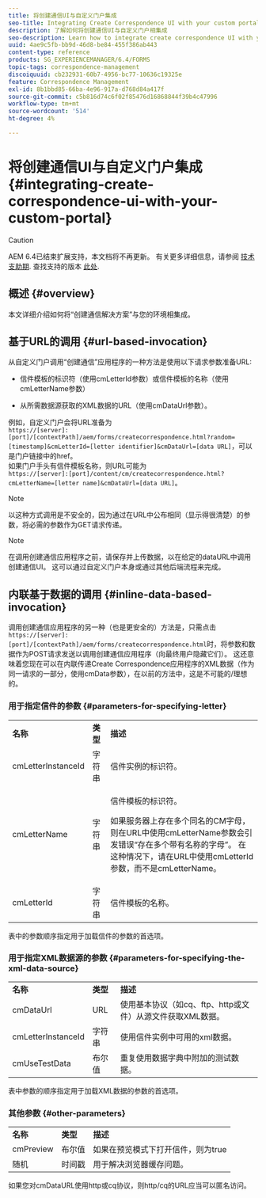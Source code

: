 ```yaml
---
title: 将创建通信UI与自定义门户集成
seo-title: Integrating Create Correspondence UI with your custom portal
description: 了解如何将创建通信UI与自定义门户相集成
seo-description: Learn how to integrate create correspondence UI with your custom portal
uuid: 4ae9c5fb-bb9d-46d8-be84-455f386ab443
content-type: reference
products: SG_EXPERIENCEMANAGER/6.4/FORMS
topic-tags: correspondence-management
discoiquuid: cb232931-60b7-4956-bc77-10636c19325e
feature: Correspondence Management
exl-id: 8b1bbd85-66ba-4e96-917a-d768d84a417f
source-git-commit: c5b816d74c6f02f85476d16868844f39b4c47996
workflow-type: tm+mt
source-wordcount: '514'
ht-degree: 4%

---
```


# 将创建通信UI与自定义门户集成 {#integrating-create-correspondence-ui-with-your-custom-portal}

>[!CAUTION]
>
>AEM 6.4已结束扩展支持，本文档将不再更新。 有关更多详细信息，请参阅 [技术支助期](https://helpx.adobe.com/cn/support/programs/eol-matrix.html). 查找支持的版本 [此处](https://experienceleague.adobe.com/docs/).

## 概述 {#overview}

本文详细介绍如何将“创建通信解决方案”与您的环境相集成。

## 基于URL的调用 {#url-based-invocation}

从自定义门户调用“创建通信”应用程序的一种方法是使用以下请求参数准备URL:

* 信件模板的标识符（使用cmLetterId参数）或信件模板的名称（使用cmLetterName参数）

* 从所需数据源获取的XML数据的URL（使用cmDataUrl参数）。

例如，自定义门户会将URL准备为\
`https://[server]:[port]/[contextPath]/aem/forms/createcorrespondence.html?random=[timestamp]&cmLetterId=[letter identifier]&cmDataUrl=[data URL]`，可以是门户链接中的href。\
如果门户手头有信件模板名称，则URL可能为\
`https://[server]:[port]/content/cm/createcorrespondence.html?cmLetterName=[letter name]&cmDataUrl=[data URL]`。

>[!NOTE]
>
>以这种方式调用是不安全的，因为通过在URL中公布相同（显示得很清楚）的参数，将必需的参数作为GET请求传递。

>[!NOTE]
>
>在调用创建通信应用程序之前，请保存并上传数据，以在给定的dataURL中调用创建通信UI。 这可以通过自定义门户本身或通过其他后端流程来完成。

## 内联基于数据的调用 {#inline-data-based-invocation}

调用创建通信应用程序的另一种（也是更安全的）方法是，只需点击 `https://[server]:[port]/[contextPath]/aem/forms/createcorrespondence.html`时，将参数和数据作为POST请求发送以调用创建通信应用程序（向最终用户隐藏它们）。 这还意味着您现在可以在内联传递Create Correspondence应用程序的XML数据（作为同一请求的一部分，使用cmData参数），在以前的方法中，这是不可能的/理想的。

### 用于指定信件的参数 {#parameters-for-specifying-letter}

<table> 
 <tbody>
  <tr>
   <td><strong>名称</strong></td> 
   <td><strong>类型</strong></td> 
   <td><strong>描述</strong></td> 
  </tr>
  <tr>
   <td>cmLetterInstanceId</td> 
   <td>字符串</td> 
   <td>信件实例的标识符。</td> 
  </tr>
  <tr>
   <td>cmLetterName</td> 
   <td>字符串</td> 
   <td><p>信件模板的标识符。 </p> <p>如果服务器上存在多个同名的CM字母，则在URL中使用cmLetterName参数会引发错误“存在多个带有名称的字母”。 在这种情况下，请在URL中使用cmLetterId参数，而不是cmLetterName。</p> </td> 
  </tr>
  <tr>
   <td>cmLetterId</td> 
   <td>字符串</td> 
   <td>信件模板的名称。</td> 
  </tr>
 </tbody>
</table>

表中的参数顺序指定用于加载信件的参数的首选项。

### 用于指定XML数据源的参数 {#parameters-for-specifying-the-xml-data-source}

<table> 
 <tbody>
  <tr>
   <td><strong>名称</strong></td> 
   <td><strong>类型</strong></td> 
   <td><strong>描述</strong></td> 
  </tr>
  <tr>
   <td>cmDataUrl<br /> </td> 
   <td>URL</td> 
   <td>使用基本协议（如cq、ftp、http或文件）从源文件获取XML数据。<br /> </td> 
  </tr>
  <tr>
   <td>cmLetterInstanceId</td> 
   <td>字符串</td> 
   <td>使用信件实例中可用的xml数据。</td> 
  </tr>
  <tr>
   <td>cmUseTestData</td> 
   <td>布尔值</td> 
   <td>重复使用数据字典中附加的测试数据。</td> 
  </tr>
 </tbody>
</table>

表中参数的顺序指定用于加载XML数据的参数的首选项。

### 其他参数 {#other-parameters}

<table> 
 <tbody>
  <tr>
   <td><strong>名称</strong></td> 
   <td><strong>类型</strong></td> 
   <td><strong>描述</strong></td> 
  </tr>
  <tr>
   <td>cmPreview<br /> </td> 
   <td>布尔值</td> 
   <td>如果在预览模式下打开信件，则为true<br /> </td> 
  </tr>
  <tr>
   <td>随机</td> 
   <td>时间戳</td> 
   <td>用于解决浏览器缓存问题。</td> 
  </tr>
 </tbody>
</table>

如果您对cmDataURL使用http或cq协议，则http/cq的URL应当可以匿名访问。
